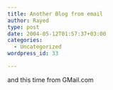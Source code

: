 ```yaml
---
title: Another Blog from email
author: Rayed
type: post
date: 2004-05-12T01:57:37+03:00
categories:
  - Uncategorized
wordpress_id: 33

---
```

<div style="clear:both;"></div>
<p>and this time from GMail.com</p>
<div style="clear:both; padding-bottom: 0.25em;"></div>
